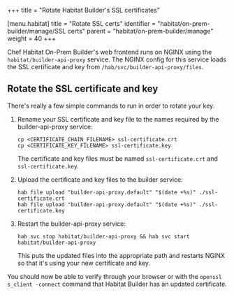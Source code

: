 +++
title = "Rotate Habitat Builder's SSL certificates"

[menu.habitat]
  title = "Rotate SSL certs"
  identifier = "habitat/on-prem-builder/manage/SSL certs"
  parent = "habitat/on-prem-builder/manage"
  weight = 40
+++

Chef Habitat On-Prem Builder's web frontend runs on NGINX using the `habitat/builder-api-proxy` service.
The NGINX config for this service loads the SSL certificate and key from `/hab/svc/builder-api-proxy/files`.

## Rotate the SSL certificate and key

There's really a few simple commands to run in order to rotate your key.

1. Rename your SSL certificate and key file to the names required by the builder-api-proxy service:

    ```shell
    cp <CERTIFICATE_CHAIN_FILENAME> ssl-certificate.crt
    cp <CERTIFICATE_KEY_FILENAME> ssl-certificate.key
    ```

    The certificate and key files must be named `ssl-certificate.crt` and `ssl-certificate.key`.

1. Upload the certificate and key files to the builder service:

    ```shell
    hab file upload "builder-api-proxy.default" "$(date +%s)" ./ssl-certificate.crt
    hab file upload "builder-api-proxy.default" "$(date +%s)" ./ssl-certificate.key
    ```

1. Restart the builder-api-proxy service:

    ```shell
    hab svc stop habitat/builder-api-proxy && hab svc start habitat/builder-api-proxy
    ```

    This puts the updated files into the appropriate path and restarts NGINX so that it's using your new certificate and key.

You should now be able to verify through your browser or with the `openssl s_client -connect` command that Habitat Builder has an updated certificate.
